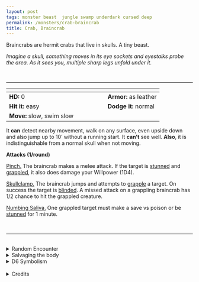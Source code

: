 ```yaml
---
layout: post
tags: monster beast  jungle swamp underdark cursed deep
permalink: /monsters/crab-braincrab
title: Crab, Braincrab
---
```


Braincrabs are hermit crabs that live in skulls. A tiny beast.

_Imagine a skull, something moves in its eye sockets and eyestalks probe the area. As it sees you, multiple sharp legs unfold under it._

<br>

---

|  <span style="display: inline-block; width:250px"></span>  |  |
| -------- | --------|
| **HD:** 0 | **Armor:** as leather  |
| **Hit it:** easy    | **Dodge it:** normal  |
| **Move:** slow, swim slow     |   | 

It **can** detect nearby movement, walk on any surface, even upside down and also jump up to 10’ without a running start. 
It **can’t** see well.
**Also**, it is indistinguishable from a normal skull when not moving.

**Attacks (1/round)**

<ins>Pinch.</ins> The braincrab makes a melee attack. If the target is [stunned](/2020/11/10/extra-rules/#conditions) and [grappled](/2020/11/10/extra-rules/#conditions), it also does damage your Willpower (1D4).

<ins>Skullclamp.</ins> The braincrab jumps and attempts to [grapple](/2020/11/10/extra-rules/#conditions) a target. On success the target is [blinded](/2020/11/10/extra-rules/#conditions). A missed attack on a grappling braincrab has 1/2 chance to hit the grappled creature.

<ins>Numbing Saliva.</ins> One grappled target must make a save vs poison or be [stunned](/2020/11/10/extra-rules/#conditions) for 1 minute.

<br>

---

<br>

<details markdown="1">
<summary>Random Encounter</summary>

1. **Monster:** 2D6 braincrabs.
1. **Lair:** A mound of moldy, rotting skulls. <br>    &nbsp; OR <br>    **Omen:** A skull rolls in the room.
1. **Spoor:** A headless skeleton, intact.
1. **Tracks:** Sideways insectoid tracks.
1. **Trace:** A skull.
1. **Trace:** Multiple scattered jaws.
</details>

<details markdown="1">
<summary>Salvaging the body</summary>

If you are careful to extract the venom glands, the braincrab is as edible as a normal crab. You need as many crabs as there are players to make a day's ration. Many underdark and sea dwelling creatures have learned to coat their weapons in their juices.

<span class="alchemy"> **Braincrab Juice.** Save or be stunned for 1D4 rounds. </span>
</details>

<details markdown="1">
<summary>D6 Symbolism</summary>

In local cultures this beast is a symbol of ...

1. Memory
1. Cancer
1. Headache
1. Alzheimer
1. Ghosts
1. Sacred
</details>

<br>

<details markdown="1">
<summary>Credits</summary>
A creation of [Richard J. Leblanc](http://savevsdragon.blogspot.com/) in the [Creature Compendium](https://www.drivethrurpg.com/product/147588/CC1-Creature-Compendium), I adapted the braincrab to be less save or die, and more a slow painful death from a thousand needles.
</details>
